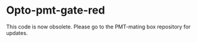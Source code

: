 # Opto-pmt-gate-red
This code is now obsolete. Please go to the PMT-mating box repository for updates.
